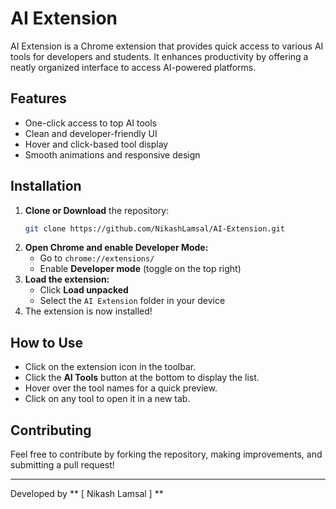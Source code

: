# AI Extension

AI Extension is a Chrome extension that provides quick access to various AI tools for developers and students. It enhances productivity by offering a neatly organized interface to access AI-powered platforms.

## Features
- One-click access to top AI tools
- Clean and developer-friendly UI
- Hover and click-based tool display
- Smooth animations and responsive design

## Installation
1. **Clone or Download** the repository:
   ```sh
   git clone https://github.com/NikashLamsal/AI-Extension.git
   ```
2. **Open Chrome and enable Developer Mode:**
   - Go to `chrome://extensions/`
   - Enable **Developer mode** (toggle on the top right)
3. **Load the extension:**
   - Click **Load unpacked**
   - Select the `AI Extension` folder in your device 
4. The extension is now installed!

## How to Use
- Click on the extension icon in the toolbar.
- Click the **AI Tools** button at the bottom to display the list.
- Hover over the tool names for a quick preview.
- Click on any tool to open it in a new tab.

## Contributing
Feel free to contribute by forking the repository, making improvements, and submitting a pull request!

---
Developed by ** [ Nikash Lamsal ] **
